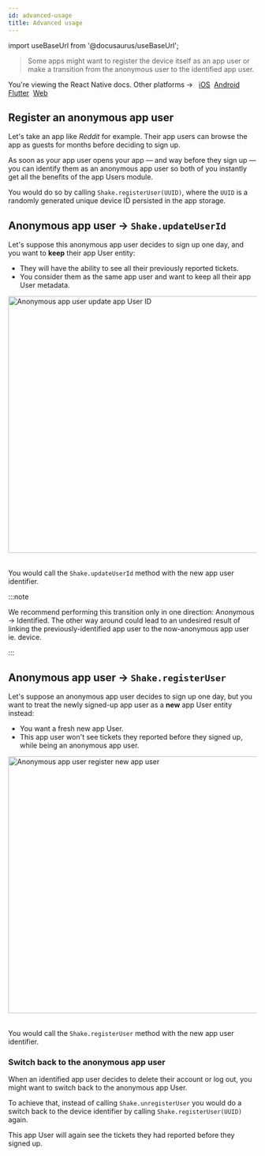 ```yaml
---
id: advanced-usage
title: Advanced usage
---
```


import useBaseUrl from '@docusaurus/useBaseUrl';

> Some apps might want to register the device itself as an app user or make a transition from the anonymous
user to the identified app user.

<p class="p2 mt-40">You're viewing the React Native docs. Other platforms → &nbsp;
<a href="/docs/ios/users/advanced-usage/">iOS</a>&nbsp; 
<a href="/docs/android/users/advanced-usage/">Android</a>&nbsp;
<a href="/docs/flutter/users/advanced-usage/">Flutter</a>&nbsp;  
<a href="/docs/web/users/advanced-usage/">Web</a>&nbsp;
</p>


## Register an anonymous app user

Let's take an app like _Reddit_ for example. Their app users can browse the app as guests for months before deciding to sign up.

As soon as your app user opens your app — and way before they sign up — you can identify them as an anonymous app user so both of you instantly get all the benefits of the app Users module.

You would do so by calling `Shake.registerUser(UUID)`, where the `UUID` is a randomly generated unique device ID persisted in the app storage.


## Anonymous app user → `Shake.updateUserId`

Let's suppose this anonymous app user decides to sign up one day, and you want to **keep** their app User entity:
* They will have the ability to see all their previously reported tickets.
* You consider them as the same app user and want to keep all their app User metadata.

<table class="media-container mt-50 mb-50">
<img
  alt="Anonymous app user update app User ID"
  width="520"
  src={useBaseUrl('screens/anonymous-user-update-user-id.svg')}
/>
</table>

You would call the `Shake.updateUserId` method with the new app user identifier.

:::note

We recommend performing this transition only in one direction: Anonymous → Identified.
The other way around could lead to an undesired result of linking the previously-identified app user to the
now-anonymous app user ie. device.

:::


## Anonymous app user → `Shake.registerUser`

Let's suppose an anonymous app user decides to sign up one day, but you want to treat the newly signed-up app user as a **new** app User entity instead:
* You want a fresh new app User.
* This app user won't see tickets they reported before they signed up, while being an anonymous app user.

<table class="media-container mt-50 mb-50">
<img
  alt="Anonymous app user register new app user"
  width="520"
  src={useBaseUrl('screens/anonymous-register-user.svg')}
/>
</table>

You would call the `Shake.registerUser` method with the new app user identifier.

### Switch back to the anonymous app user

When an identified app user decides to delete their account or log out, you might want to switch back to the anonymous app User.

To achieve that, instead of calling `Shake.unregisterUser`
you would do a switch back to the device identifier by calling 
`Shake.registerUser(UUID)` again.

This app User will again see the tickets they had reported before they signed up.

